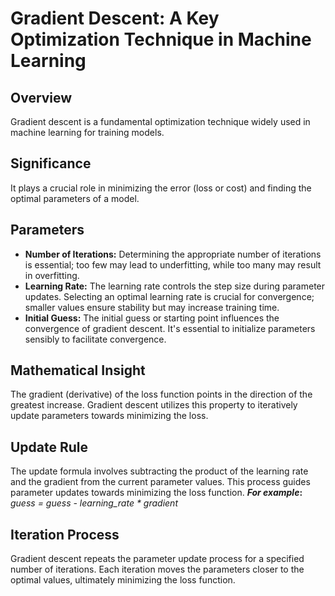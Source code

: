 # Gradient Descent: A Key Optimization Technique in Machine Learning

## Overview
Gradient descent is a fundamental optimization technique widely used in machine learning for training models.

## Significance
It plays a crucial role in minimizing the error (loss or cost) and finding the optimal parameters of a model.

## Parameters
- **Number of Iterations:** Determining the appropriate number of iterations is essential; too few may lead to underfitting, while too many may result in overfitting.
- **Learning Rate:** The learning rate controls the step size during parameter updates. Selecting an optimal learning rate is crucial for convergence; smaller values ensure stability but may increase training time.
- **Initial Guess:** The initial guess or starting point influences the convergence of gradient descent. It's essential to initialize parameters sensibly to facilitate convergence.

## Mathematical Insight
The gradient (derivative) of the loss function points in the direction of the greatest increase. Gradient descent utilizes this property to iteratively update parameters towards minimizing the loss.

## Update Rule
The update formula involves subtracting the product of the learning rate and the gradient from the current parameter values. This process guides parameter updates towards minimizing the loss function.
**_For example_:** _guess = guess - learning_rate * gradient_

## Iteration Process
Gradient descent repeats the parameter update process for a specified number of iterations. Each iteration moves the parameters closer to the optimal values, ultimately minimizing the loss function.
